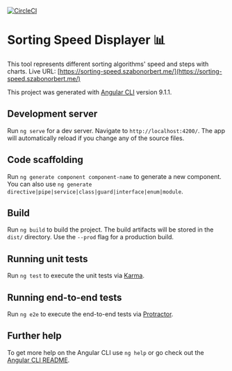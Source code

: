 [![CircleCI](https://circleci.com/gh/norbitrial/sorting-speed.svg?style=shield&circle-token=3e1a66f473b35f7803a2758d258514bef0017731)](https://app.circleci.com/pipelines/github/norbitrial/sorting-speed?branch=master)

# Sorting Speed Displayer 📊

This tool represents different sorting algorithms' speed and steps with charts. Live URL: [https://sorting-speed.szabonorbert.me/](https://sorting-speed.szabonorbert.me/)

This project was generated with [Angular CLI](https://github.com/angular/angular-cli) version 9.1.1.

## Development server

Run `ng serve` for a dev server. Navigate to `http://localhost:4200/`. The app will automatically reload if you change any of the source files.

## Code scaffolding

Run `ng generate component component-name` to generate a new component. You can also use `ng generate directive|pipe|service|class|guard|interface|enum|module`.

## Build

Run `ng build` to build the project. The build artifacts will be stored in the `dist/` directory. Use the `--prod` flag for a production build.

## Running unit tests

Run `ng test` to execute the unit tests via [Karma](https://karma-runner.github.io).

## Running end-to-end tests

Run `ng e2e` to execute the end-to-end tests via [Protractor](http://www.protractortest.org/).

## Further help

To get more help on the Angular CLI use `ng help` or go check out the [Angular CLI README](https://github.com/angular/angular-cli/blob/master/README.md).
